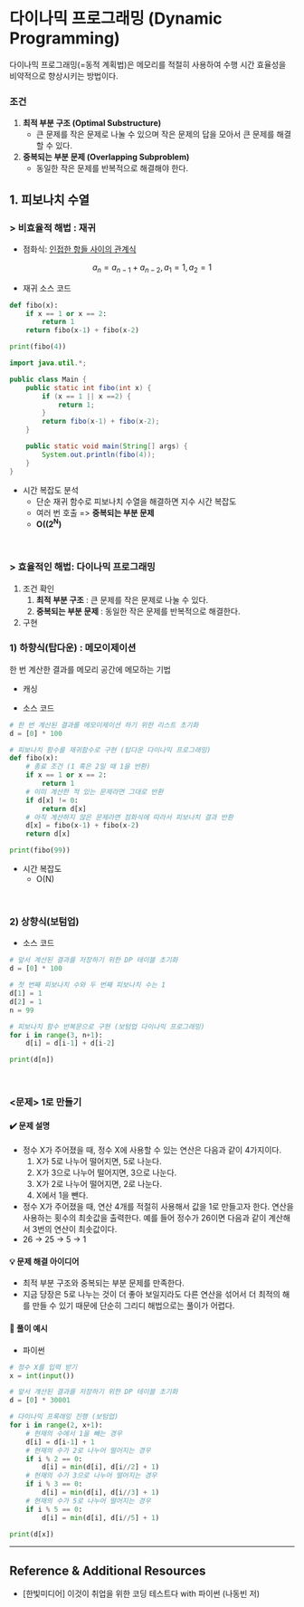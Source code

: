 # 다이나믹 프로그래밍 (Dynamic Programming)

다이나믹 프로그래밍(=동적 계획법)은 메모리를 적절히 사용하여 수행 시간 효율성을 비약적으로 향상시키는 방법이다.
<br>

### 조건

1. **최적 부분 구조 (Optimal Substructure)**
   - 큰 문제를 작은 문제로 나눌 수 있으며 작은 문제의 답을 모아서 큰 문제를 해결할 수 있다.
2. **중복되는 부분 문제 (Overlapping Subproblem)**
   - 동일한 작은 문제를 반복적으로 해결해야 한다.

## 1. 피보나치 수열

### > 비효율적 해법 : 재귀

- 점화식: <u>인접한 항들 사이의 관계식</u>

$$a_{n} = a_{n-1} + a_{n-2}, a_{1} = 1, a_{2} = 1 $$

- 재귀 소스 코드

```py
def fibo(x):
    if x == 1 or x == 2:
        return 1
    return fibo(x-1) + fibo(x-2)

print(fibo(4))
```

```java
import java.util.*;

public class Main {
    public static int fibo(int x) {
        if (x == 1 || x ==2) {
            return 1;
        }
        return fibo(x-1) + fibo(x-2);
    }

    public static void main(String[] args) {
        System.out.println(fibo(4));
    }
}
```

- 시간 복잡도 분석
  - 단순 재귀 함수로 피보나치 수열을 해결하면 지수 시간 복잡도
  - 여러 번 호출 => **중복되는 부분 문제**
  - **O((2<sup>N</sup>)**

<br>

### > 효율적인 해법: 다이나믹 프로그래밍

1. 조건 확인
   1. **최적 부분 구조** : 큰 문제를 작은 문제로 나눌 수 있다.
   2. **중복되는 부분 문제** : 동일한 작은 문제를 반복적으로 해결한다.
2. 구현

### 1) 하향식(탑다운) : 메모이제이션

한 번 계산한 결과를 메모리 공간에 메모하는 기법

- 캐싱

- 소스 코드

```py
# 한 번 계산된 결과를 메모이제이션 하기 위한 리스트 초기화
d = [0] * 100

# 피보나치 함수를 재귀함수로 구현 (탑다운 다이나믹 프로그래밍)
def fibo(x):
    # 종료 조건 (1 혹은 2일 때 1을 반환)
    if x == 1 or x == 2:
        return 1
    # 이미 계산한 적 있는 문제라면 그대로 반환
    if d[x] != 0:
        return d[x]
    # 아직 계산하지 않은 문제라면 점화식에 따라서 피보나치 결과 반환
    d[x] = fibo(x-1) + fibo(x-2)
    return d[x]

print(fibo(99))
```

- 시간 복잡도
  - O(N)

<br>

### 2) 상향식(보텀업)

- 소스 코드

```py
# 앞서 계산된 결과를 저장하기 위한 DP 테이블 초기화
d = [0] * 100

# 첫 번째 피보나치 수와 두 번째 피보나치 수는 1
d[1] = 1
d[2] = 1
n = 99

# 피보나치 함수 반복문으로 구현 (보텀업 다이나믹 프로그래밍)
for i in range(3, n+1):
    d[i] = d[i-1] + d[i-2]

print(d[n])
```

<br>

### <문제> 1로 만들기

#### ✔️ 문제 설명

- 정수 X가 주어졌을 때, 정수 X에 사용할 수 있는 연산은 다음과 같이 4가지이다.
  1. X가 5로 나누어 떨어지면, 5로 나눈다.
  2. X가 3으로 나누어 떨어지면, 3으로 나눈다.
  3. X가 2로 나누어 떨어지면, 2로 나눈다.
  4. X에서 1을 뺀다.
- 정수 X가 주어졌을 때, 연산 4개를 적절히 사용해서 값을 1로 만들고자 한다. 연산을 사용하는 횟수의 최솟값을 출력한다. 예를 들어 정수가 26이면 다음과 같이 계산해서 3번의 연산이 최솟값이다.
- 26 -> 25 -> 5 -> 1

#### 💡 문제 해결 아이디어

- 최적 부분 구조와 중복되는 부분 문제를 만족한다.
- 지금 당장은 5로 나누는 것이 더 좋아 보일지라도 다른 연산을 섞어서 더 최적의 해를 만들 수 있기 때문에 단순히 그리디 해법으로는 풀이가 어렵다.

#### 🐾 풀이 예시

- 파이썬

```python
# 정수 X를 입력 받기
x = int(input())

# 앞서 걔산된 결과를 저장하기 위한 DP 테이블 초기화
d = [0] * 30001

# 다이나믹 프록래밍 진행 (보텀업)
for i in range(2, x+1):
    # 현재의 수에서 1을 빼는 경우
    d[i] = d[i-1] + 1
    # 현재의 수가 2로 나누어 떨어지는 경우
    if i % 2 == 0:
        d[i] = min(d[i], d[i//2] + 1)
    # 현재의 수가 3으로 나누어 떨어지는 경우
    if i % 3 == 0:
        d[i] = min(d[i], d[i//3] + 1)
    # 현재의 수가 5로 나누어 떨어지는 경우
    if i % 5 == 0:
        d[i] = min(d[i], d[i//5] + 1)

print(d[x])
```

---

## Reference & Additional Resources

- [한빛미디어] 이것이 취업을 위한 코딩 테스트다 with 파이썬 (나동빈 저)

```

```
